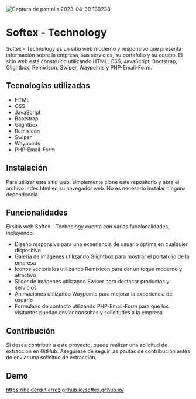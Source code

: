 ![Captura de pantalla 2023-04-30 180238](https://user-images.githubusercontent.com/121407480/235380375-9dde894f-c6c9-49a7-aa5a-85a4f25963ff.png)

# Softex - Technology
Softex - Technology es un sitio web moderno y responsivo que presenta información sobre la empresa, sus servicios, su portafolio y su equipo. El sitio web está construido utilizando HTML, CSS, JavaScript, Bootstrap, Glightbox, Remixicon, Swiper, Waypoints y PHP-Email-Form.

## Tecnologías utilizadas
- HTML
- CSS
- JavaScript
- Bootstrap
- Glightbox
- Remixicon
- Swiper
- Waypoints
- PHP-Email-Form

## Instalación
Para utilizar este sitio web, simplemente clone este repositorio y abra el archivo index.html en su navegador web. No es necesario instalar ninguna dependencia.

## Funcionalidades
El sitio web Softex - Technology cuenta con varias funcionalidades, incluyendo:

- Diseño responsive para una experiencia de usuario óptima en cualquier dispositivo
- Galería de imágenes utilizando Glightbox para mostrar el portafolio de la empresa
- Iconos vectoriales utilizando Remixicon para dar un toque moderno y atractivo
- Slider de imágenes utilizando Swiper para destacar productos y servicios
- Animaciones utilizando Waypoints para mejorar la experiencia de usuario
- Formulario de contacto utilizando PHP-Email-Form para que los visitantes puedan enviar consultas y solicitudes a la empresa

## Contribución
Si desea contribuir a este proyecto, puede realizar una solicitud de extracción en GitHub. Asegúrese de seguir las pautas de contribución antes de enviar una solicitud de extracción.

## Demo
https://heidergutierrez.github.io/softex.github.io/
